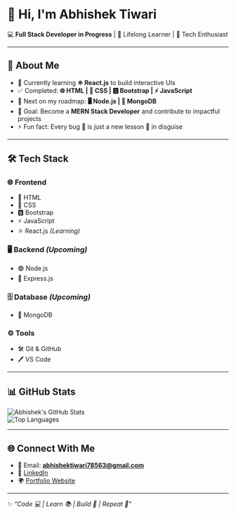 # 👋 Hi, I'm Abhishek Tiwari  

💻 **Full Stack Developer in Progress** | 🌱 Lifelong Learner | 🚀 Tech Enthusiast  

---

## 💫 About Me  
- 🔭 Currently learning **⚛️ React.js** to build interactive UIs  
- ✅ Completed: **🌐 HTML | 🎨 CSS | 🅱️ Bootstrap | ⚡ JavaScript**  
- 🌱 Next on my roadmap: **🖥️ Node.js | 🍃 MongoDB**  
- 🎯 Goal: Become a **MERN Stack Developer** and contribute to impactful projects  
- ⚡ Fun fact: Every bug 🐞 is just a new lesson 📖 in disguise  

---

## 🛠️ Tech Stack  

### 🌐 Frontend  
- 🧾 HTML  
- 🎨 CSS  
- 🅱️ Bootstrap  
- ⚡ JavaScript  
- ⚛️ React.js *(Learning)*  

### 🖥️ Backend *(Upcoming)*  
- 🟢 Node.js  
- 🚂 Express.js  

### 🗄️ Database *(Upcoming)*  
- 🍃 MongoDB  

### ⚙️ Tools  
- 🛠️ Git & GitHub  
- 🖊️ VS Code  

---

## 📊 GitHub Stats  

![Abhishek's GitHub Stats](https://github-readme-stats.vercel.app/api?username=abhishek-tiwari&show_icons=true&theme=tokyonight)  
![Top Languages](https://github-readme-stats.vercel.app/api/top-langs/?username=abhishek-tiwari&layout=compact&theme=tokyonight)  

---

## 🌐 Connect With Me  
- 📧 Email: **abhishektiwari78563@gmail.com**  
- 💼 [LinkedIn](www.linkedin.com/in/abhishek-tiwari-65b25034b)  
- 🌍 [Portfolio Website]()  

---

✨ *“Code 💻 | Learn 📚 | Build 🚀 | Repeat 🔄”*  
